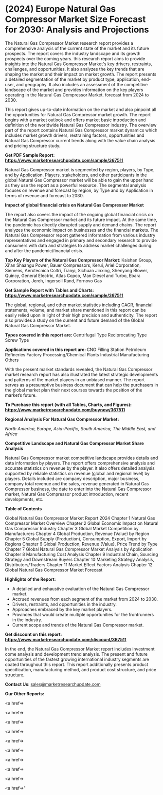 # (2024) Europe Natural Gas Compressor Market Size Forecast for 2030: Analysis and Projections

The Natural Gas Compressor Market research report provides a comprehensive analysis of the current state of the market and its future prospects. The report covers the industry landscape and its growth prospects over the coming years. this research report aims to provide insights into the Natural Gas Compressor Market's key drivers, restraints, challenges, and opportunities. It also analyzes the key trends that are shaping the market and their impact on market growth. The report presents a detailed segmentation of the market by product type, application, end-user, and geography. It also includes an assessment of the competitive landscape of the market and provides information on the key players operating in the Natural Gas Compressor Market. forecast from 2024 to 2030.

This report gives up-to-date information on the market and also pinpoint all the opportunities for Natural Gas Compressor market growth. The report begins with a market outlook and offers market basic introduction and definition of the worldwide Natural Gas Compressor industry. The overview part of the report contains Natural Gas Compressor market dynamics which includes market growth drivers, restraining factors, opportunities and Natural Gas Compressor current trends along with the value chain analysis and pricing structure study.

<strong><b>Get PDF Sample Report: <a href=https://www.marketresearchupdate.com/sample/367511>https://www.marketresearchupdate.com/sample/367511</a></b></strong>

Natural Gas Compressor market is segmented by region, players, by Type, and by Application. Players, stakeholders, and other participants in the global Natural Gas Compressor market will be able to gain the upper hand as they use the report as a powerful resource. The segmental analysis focuses on revenue and forecast by region, by Type and by Application in terms of revenue and forecast to 2030.

<strong><b>Impact of global financial crisis on Natural Gas Compressor Market</b></strong>

The report also covers the impact of the ongoing global financial crisis on the Natural Gas Compressor market and its future impact. At the same time, the pandemic has directly disrupted supply and demand chains. The report analyzes the economic impact on businesses and the financial markets. The Natural Gas Compressor report gathered information from various industry representatives and engaged in primary and secondary research to provide consumers with data and strategies to address market challenges during and after the pandemic/financial crisis.

<strong><b>Top Key Players of the Natural Gas Compressor Market:
</b></strong>Kaishan Group, Xi'an Shaangu Power, Bauer Compressors, Kerui, Ariel Corporation, Siemens, Aerotecnica Coltri, Tianyi, Sichuan Jinxing, Shenyang Blower, Quincy, General Electric, Atlas Copco, Man Diesel and Turbo, Ebara Corporation, Jereh, Ingersoll Rand, Fornovo Gas<strong><b>
</b></strong>

<strong><b>Get Sample Report with Tables and Charts: <a href=https://www.marketresearchupdate.com/sample/367511>https://www.marketresearchupdate.com/sample/367511</a></b></strong>

The global, regional, and other market statistics including CAGR, financial statements, volume, and market share mentioned in this report can be easily relied upon in light of their high precision and authenticity. The report also provides a study on the current and future demand of the Global Natural Gas Compressor Market.

<strong><b>Types covered in this report are:
</b></strong>Centrifugal Type
Reciprocating Type
Screw Type<strong><b>
</b></strong>

<strong><b>Applications covered in this report are:
</b></strong>CNG Filling Station
Petroleum Refineries Factory
Processing/Chemical Plants
Industrial Manufacturing
Others<strong><b>
</b></strong>

With the present market standards revealed, the Natural Gas Compressor market research report has also illustrated the latest strategic developments and patterns of the market players in an unbiased manner. The report serves as a presumptive business document that can help the purchasers in the global market plan their next courses towards the position of the market’s future.

<strong><b>To Purchase this report (with all Tables, Charts, and Figures): <a href=https://www.marketresearchupdate.com/buynow/367511>https://www.marketresearchupdate.com/buynow/367511</a></b></strong>

<strong><b>Regional Analysis For Natural Gas Compressor Market:</b></strong>

<em><i>North America, Europe, Asia-Pacific, South America, The Middle East, and Africa</i></em>

<strong><b>Competitive Landscape and Natural Gas Compressor Market Share Analysis</b></strong>

Natural Gas Compressor market competitive landscape provides details and data information by players. The report offers comprehensive analysis and accurate statistics on revenue by the player. It also offers detailed analysis supported by reliable statistics on revenue (global and regional level) by players. Details included are company description, major business, company total revenue and the sales, revenue generated in Natural Gas Compressor business, the date to enter into the Natural Gas Compressor market, Natural Gas Compressor product introduction, recent developments, etc.

<strong><b>Table of Contents</b></strong>

Global Natural Gas Compressor Market Report 2024
Chapter 1 Natural Gas Compressor Market Overview
Chapter 2 Global Economic Impact on Natural Gas Compressor Industry
Chapter 3 Global Market Competition by Manufacturers
Chapter 4 Global Production, Revenue (Value) by Region
Chapter 5 Global Supply (Production), Consumption, Export, Import by Regions
Chapter 6 Global Production, Revenue (Value), Price Trend by Type
Chapter 7 Global Natural Gas Compressor Market Analysis by Application
Chapter 8 Manufacturing Cost Analysis
Chapter 9 Industrial Chain, Sourcing Strategy and Downstream Buyers
Chapter 10 Marketing Strategy Analysis, Distributors/Traders
Chapter 11 Market Effect Factors Analysis
Chapter 12 Global Natural Gas Compressor Market Forecast

<strong><b>Highlights of the Report:</b></strong>

- A detailed and exhaustive evaluation of the Natural Gas Compressor market.
- Accrued revenues from each segment of the market from 2024 to 2030.
- Drivers, restraints, and opportunities in the industry.
- Approaches embraced by the key market players.
- Provinces that would create multiple opportunities for the frontrunners in the industry.
- Current scope and trends of the Natural Gas Compressor market.

<strong><b>Get discount on this report: <a href=https://www.marketresearchupdate.com/discount/367511>https://www.marketresearchupdate.com/discount/367511</a></b></strong>

In the end, the Natural Gas Compressor Market report includes investment come analysis and development trend analysis. The present and future opportunities of the fastest growing international industry segments are coated throughout this report. This report additionally presents product specification, manufacturing method, and product cost structure, and price structure.

<strong><b>Contact Us:
</b></strong>sales@marketresearchupdate.com

<strong>Our Other Reports:</strong>

<a href=></a>

<a href=></a>

<a href=></a>

<a href=></a>

<a href=></a>

<a href=></a>

<a href=></a>

<a href=></a>

<a href=></a>

<a href=></a>"
